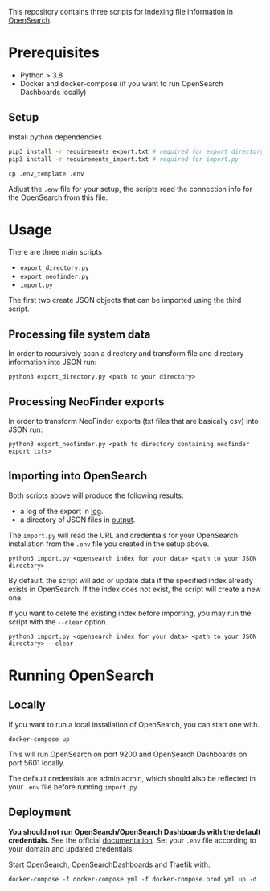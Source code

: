 This repository contains three scripts for indexing file information in [OpenSearch](https://opensearch.org/).

# Prerequisites

* Python > 3.8
* Docker and docker-compose (if you want to run OpenSearch Dashboards locally)

## Setup

Install python dependencies

```bash
pip3 install -r requirements_export.txt # required for export_directory.py and export_neofinder.py 
pip3 install -r requirements_import.txt # required for import.py
```

```
cp .env_template .env
```

Adjust the `.env` file for your setup, the scripts read the connection info for the OpenSearch from this file.

# Usage

There are three main scripts
* `export_directory.py`
* `export_neofinder.py`
* `import.py`

The first two create JSON objects that can be imported using the third script.

## Processing file system data

In order to recursively scan a directory and transform file and directory information into JSON run:

```
python3 export_directory.py <path to your directory>
```

## Processing NeoFinder exports

In order to transform NeoFinder exports (txt files that are basically csv) into JSON run:

```
python3 export_neofinder.py <path to directory containing neofinder export txts>
```

## Importing into OpenSearch

Both scripts above will produce the following results:
* a log of the export in [log](log).
* a directory of JSON files in [output](output).

The `import.py` will read the URL and credentials for your OpenSearch installation from the `.env` file you created in the setup above.

```
python3 import.py <opensearch index for your data> <path to your JSON directory> 
```

By default, the script will add or update data if the specified index already exists in OpenSearch. If the index does not exist, the script will create a new one.

If you want to delete the existing index before importing, you may run the script with the `--clear` option.

```
python3 import.py <opensearch index for your data> <path to your JSON directory> --clear
```

# Running OpenSearch

## Locally

If you want to run a local installation of OpenSearch, you can start one with.

```
docker-compose up
```

This will run OpenSearch on port 9200 and OpenSearch Dashboards on port 5601 locally.

The default credentials are admin:admin, which should also be reflected in your `.env` file before running `import.py`.

## Deployment
__You should not run OpenSearch/OpenSearch Dashboards with the default credentials.__ See the official [documentation](https://opensearch.org/docs/latest/security/authentication-backends/authc-index/). 
Set your `.env` file according to your domain and updated credentials. 

Start OpenSearch, OpenSearchDashboards and Traefik with:
```
docker-compose -f docker-compose.yml -f docker-compose.prod.yml up -d
```

